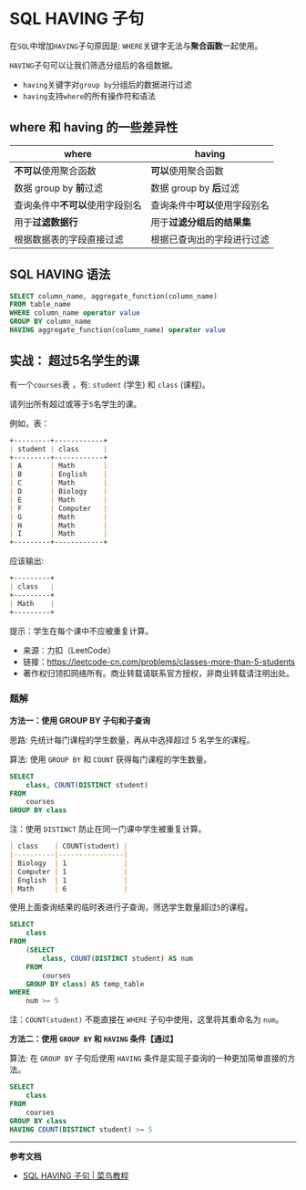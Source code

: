# SQL HAVING 子句

在`SQL`中增加`HAVING`子句原因是: `WHERE`关键字无法与**聚合函数**一起使用。

`HAVING`子句可以让我们筛选分组后的各组数据。

- `having`关键字对`group by`分组后的数据进行过滤
- `having`支持`where`的所有操作符和语法

## where 和 having 的一些差异性

where | having
---|---
**不可以**使用聚合函数 | **可以**使用聚合函数
数据 group by **前**过滤 | 数据 group by **后**过滤
查询条件中**不可以**使用字段别名 | 查询条件中**可以**使用字段别名
用于**过滤数据行** | 用于**过滤分组后的结果集** 
根据数据表的字段直接过滤 | 根据已查询出的字段进行过滤 

## SQL HAVING 语法

```sql
SELECT column_name, aggregate_function(column_name)
FROM table_name
WHERE column_name operator value
GROUP BY column_name
HAVING aggregate_function(column_name) operator value
```

## 实战： 超过5名学生的课

有一个`courses`表 ，有: `student` (学生) 和 `class` (课程)。

请列出所有超过或等于`5`名学生的课。

例如，表：
```markdown
+---------+------------+
| student | class      |
+---------+------------+
| A       | Math       |
| B       | English    |
| C       | Math       |
| D       | Biology    |
| E       | Math       |
| F       | Computer   |
| G       | Math       |
| H       | Math       |
| I       | Math       |
+---------+------------+
```

应该输出:
```markdown
+---------+
| class   |
+---------+
| Math    |
+---------+
```

提示：学生在每个课中不应被重复计算。

- 来源：力扣（LeetCode）
- 链接：https://leetcode-cn.com/problems/classes-more-than-5-students
- 著作权归领扣网络所有。商业转载请联系官方授权，非商业转载请注明出处。

### 题解

**方法一：使用 GROUP BY 子句和子查询**

思路: 先统计每门课程的学生数量，再从中选择超过 5 名学生的课程。

算法: 使用 `GROUP BY` 和 `COUNT` 获得每门课程的学生数量。
````sql
SELECT
    class, COUNT(DISTINCT student)
FROM
    courses
GROUP BY class
````
注：使用 `DISTINCT` 防止在同一门课中学生被重复计算。
```markdown
| class    | COUNT(student) |
|----------|----------------|
| Biology  | 1              |
| Computer | 1              |
| English  | 1              |
| Math     | 6              |
```
使用上面查询结果的临时表进行子查询，筛选学生数量超过`5`的课程。
```sql
SELECT
    class
FROM
    (SELECT
        class, COUNT(DISTINCT student) AS num
    FROM
        courses
    GROUP BY class) AS temp_table
WHERE
    num >= 5
```
注：`COUNT(student)` 不能直接在 `WHERE` 子句中使用，这里将其重命名为 `num`。

**方法二：使用 `GROUP BY` 和 `HAVING` 条件【通过】**

算法: 在 `GROUP BY` 子句后使用 `HAVING` 条件是实现子查询的一种更加简单直接的方法。
```sql
SELECT
    class
FROM
    courses
GROUP BY class
HAVING COUNT(DISTINCT student) >= 5
```

---

**参考文档**
- [SQL HAVING 子句 | 菜鸟教程](https://www.runoob.com/sql/sql-having.html)


